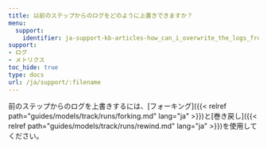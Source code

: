 ```yaml
---
title: 以前のステップからのログをどのように上書きできますか？
menu:
  support:
    identifier: ja-support-kb-articles-how_can_i_overwrite_the_logs_from_previous_steps
support:
- ログ
- メトリクス
toc_hide: true
type: docs
url: /ja/support/:filename
---
```


前のステップからのログを上書きするには、[フォーキング]({{< relref path="guides/models/track/runs/forking.md" lang="ja" >}})と[巻き戻し]({{< relref path="guides/models/track/runs/rewind.md" lang="ja" >}})を使用してください。